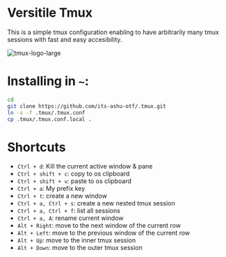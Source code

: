 # Versitile Tmux
This is a simple tmux configuration enabling to have arbitrarily many tmux sessions with fast and easy accesibility.

![tmux-logo-large](https://github.com/its-ashu-otf/.Tmux/assets/85825366/602ebf43-2f0e-45e0-bd4d-1245823223fa)

# Installing in `~`:

```bash
cd
git clone https://github.com/its-ashu-otf/.tmux.git
ln -s -f .tmux/.tmux.conf
cp .tmux/.tmux.conf.local .
```

# Shortcuts
* `Ctrl + d`: Kill the current active window & pane
* `Ctrl + shift + c`: copy to os clipboard
* `Ctrl + shift + v`: paste to os clipboard
* `Ctrl + a`: My prefix key
* `Ctrl + t`: create a new window
* `Ctrl + a, Ctrl + s`: create a new nested tmux session
* `Ctrl + a, Ctrl + f`: list all sessions
* `Ctrl + a, A`: rename current window
* `Alt + Right`: move to the next window of the current row
* `Alt + Left`: move to the previous window of the current row
* `Alt + Up`: move to the inner tmux session
* `Alt + Down`: move to the outer tmux session


